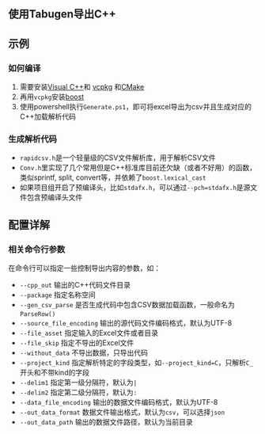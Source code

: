 ## 使用Tabugen导出C++


## 示例

### 如何编译

1. 需要安装[Visual C++](https://www.visualstudio.com)和 [vcpkg](https://github.com/microsoft/vcpkg) 和[CMake](https://cmake.org/download)
2. 再用`vcpkg`安装[boost](https://www.boost.org)
3. 使用powershell执行`Generate.ps1`，即可将excel导出为csv并且生成对应的C++加载解析代码

### 生成解析代码

* `rapidcsv.h`是一个轻量级的CSV文件解析库，用于解析CSV文件
* `Conv.h`里实现了几个常用但是C++标准库目前还欠缺（或者不好用）的函数，类似sprintf, split, convert等，并依赖了`boost.lexical_cast`
* 如果项目组开启了预编译头，比如`stdafx.h`，可以通过`--pch=stdafx.h`是源文件包含预编译头文件


## 配置详解


### 相关命令行参数

在命令行可以指定一些控制导出内容的参数，如：

* `--cpp_out` 输出的C++代码文件目录
* `--package` 指定名称空间
* `--gen_csv_parse` 是否生成代码中包含CSV数据加载函数，一般命名为`ParseRow()`
* `--source_file_encoding` 输出的源代码文件编码格式，默认为UTF-8
* `--file_asset` 指定输入的Excel文件或者目录
* `--file_skip` 指定不导出的Excel文件
* `--without_data` 不导出数据，只导出代码
* `--project_kind` 指定解析特定的字段类型，如`--project_kind=C`，只解析`C_`开头和不带kind的字段
* `--delim1` 指定第一级分隔符，默认为`|`
* `--delim2` 指定第二级分隔符，默认为`:`
* `--data_file_encoding` 输出的数据文件编码格式，默认为UTF-8
* `--out_data_format` 数据文件输出格式，默认为`csv`，可以选择`json`
* `--out_data_path` 输出的数据文件路径，默认为当前目录
